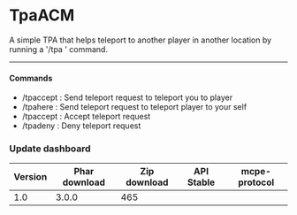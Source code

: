 # TpaACM
A simple TPA that helps teleport to another player in another location by running a '/tpa <name>' command.
****
#### Commands
 * /tpaccept : Send teleport request to teleport you to player 
 * /tpahere : Send teleport request to teleport player to your self
 * /tpaccept : Accept teleport request
 * /tpadeny : Deny teleport request
  
 ### Update dashboard
| Version | Phar download | Zip download |API Stable | mcpe-protocol | 
|-------|-----------|----------|------|-------|
| 1.0 | 3.0.0 | 465 |
 

